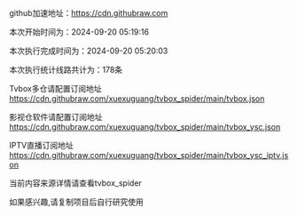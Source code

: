 
    
github加速地址：https://cdn.githubraw.com
    
本次开始时间为：2024-09-20 05:19:16

本次执行完成时间为：2024-09-20 05:20:03

本次执行统计线路共计为：178条

Tvbox多仓请配置订阅地址 https://cdn.githubraw.com/xuexuguang/tvbox_spider/main/tvbox.json

影视仓软件请配置订阅地址 https://cdn.githubraw.com/xuexuguang/tvbox_spider/main/tvbox_ysc.json

IPTV直播订阅地址 https://cdn.githubraw.com/xuexuguang/tvbox_spider/main/tvbox_ysc_iptv.json

当前内容来源详情请查看tvbox_spider

如果感兴趣,请复制项目后自行研究使用
